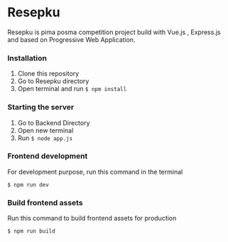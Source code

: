 # Resepku
Resepku is pima posma competition project build with Vue.js , Express.js and based on Progressive Web Application.

### Installation
1. Clone this repository
2. Go to Resepku directory
3. Open terminal and run `$ npm install`

### Starting the server
1. Go to Backend Directory
2. Open new terminal
3. Run `$ node app.js`

### Frontend development
For development purpose, run this command in the terminal
```
$ npm run dev
```

### Build frontend assets
Run this command to build frontend assets for production
```
$ npm run build
```
